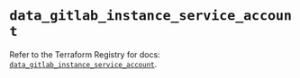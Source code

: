 # `data_gitlab_instance_service_account`

Refer to the Terraform Registry for docs: [`data_gitlab_instance_service_account`](https://registry.terraform.io/providers/gitlabhq/gitlab/18.2.0/docs/data-sources/instance_service_account).

